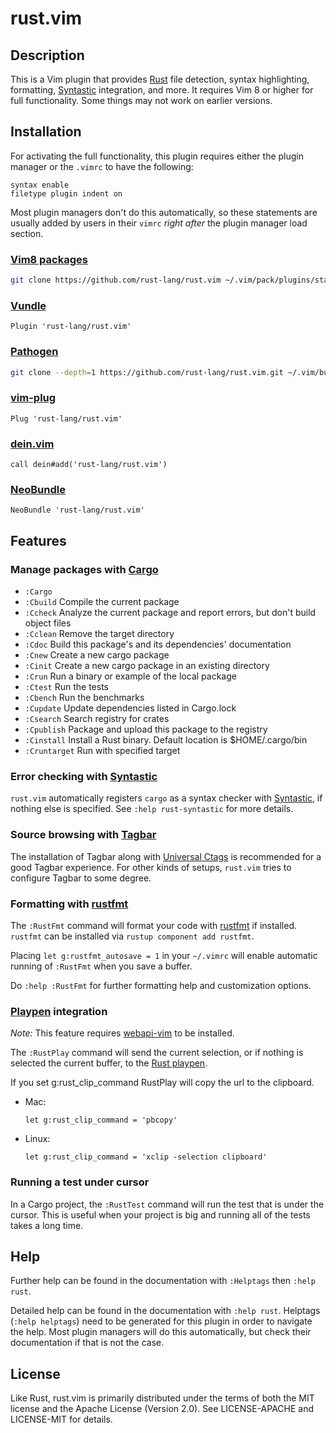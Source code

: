 # rust.vim

## Description

This is a Vim plugin that provides [Rust][r] file detection, syntax highlighting, formatting,
[Syntastic][syn] integration, and more. It requires Vim 8 or higher for full functionality.
Some things may not work on earlier versions. 

## Installation

For activating the full functionality, this plugin requires either the plugin
manager or the `.vimrc` to have the following:

```vim
syntax enable
filetype plugin indent on
```

Most plugin managers don't do this automatically, so these statements are
usually added by users in their `vimrc` _right after_ the plugin manager load
section.

### [Vim8 packages][vim8pack]

```sh
git clone https://github.com/rust-lang/rust.vim ~/.vim/pack/plugins/start/rust.vim
```

### [Vundle][v]

```vim
Plugin 'rust-lang/rust.vim'
```

### [Pathogen][p]

```sh
git clone --depth=1 https://github.com/rust-lang/rust.vim.git ~/.vim/bundle/rust.vim
```

### [vim-plug][vp]

```vim
Plug 'rust-lang/rust.vim'
```

### [dein.vim][d]

```vim
call dein#add('rust-lang/rust.vim')
```

### [NeoBundle][nb]

```vim
NeoBundle 'rust-lang/rust.vim'
```

## Features

### Manage packages with [Cargo][cargo]
* `:Cargo`
* `:Cbuild` Compile the current package
* `:Ccheck` Analyze the current package and report errors, but don't build object files
* `:Cclean` Remove the target directory
* `:Cdoc` Build this package's and its dependencies' documentation
* `:Cnew` Create a new cargo package
* `:Cinit` Create a new cargo package in an existing directory
* `:Crun`  Run a binary or example of the local package
* `:Ctest` Run the tests
* `:Cbench` Run the benchmarks
* `:Cupdate` Update dependencies listed in Cargo.lock
* `:Csearch` Search registry for crates
* `:Cpublish` Package and upload this package to the registry
* `:Cinstall` Install a Rust binary. Default location is $HOME/.cargo/bin
* `:Cruntarget` Run with specified target

### Error checking with [Syntastic][syn]

`rust.vim` automatically registers `cargo` as a syntax checker with
[Syntastic][syn], if nothing else is specified. See `:help rust-syntastic`
for more details.

### Source browsing with [Tagbar][tgbr]

The installation of Tagbar along with [Universal Ctags][uctags] is recommended
for a good Tagbar experience. For other kinds of setups, `rust.vim` tries to
configure Tagbar to some degree.

### Formatting with [rustfmt][rfmt]

The `:RustFmt` command will format your code with
[rustfmt][rfmt] if installed. `rustfmt` can be installed
via `rustup component add rustfmt`.

Placing `let g:rustfmt_autosave = 1` in your `~/.vimrc` will
enable automatic running of `:RustFmt` when you save a buffer.

Do `:help :RustFmt` for further formatting help and customization
options.

### [Playpen][pp] integration

*Note:* This feature requires [webapi-vim][wav] to be installed.

The `:RustPlay` command will send the current selection, or if
nothing is selected the current buffer, to the [Rust playpen][pp].

If you set g:rust_clip_command RustPlay will copy the url to the clipboard.

- Mac:

      let g:rust_clip_command = 'pbcopy'

- Linux:

      let g:rust_clip_command = 'xclip -selection clipboard'

### Running a test under cursor

In a Cargo project, the `:RustTest` command will run the test that is under the cursor.
This is useful when your project is big and running all of the tests takes a long time.

## Help

Further help can be found in the documentation with `:Helptags` then `:help rust`.

Detailed help can be found in the documentation with `:help rust`.
Helptags (`:help helptags`) need to be generated for this plugin
in order to navigate the help. Most plugin managers will do this
automatically, but check their documentation if that is not the case.

## License

Like Rust, rust.vim is primarily distributed under the terms of both the MIT
license and the Apache License (Version 2.0). See LICENSE-APACHE and
LICENSE-MIT for details.

[r]: https://www.rust-lang.org
[v]: https://github.com/gmarik/vundle
[vqs]: https://github.com/gmarik/vundle#quick-start
[p]: https://github.com/tpope/vim-pathogen
[nb]: https://github.com/Shougo/neobundle.vim
[vp]: https://github.com/junegunn/vim-plug
[d]: https://github.com/Shougo/dein.vim
[rfmt]: https://github.com/rust-lang-nursery/rustfmt
[cargo]: https://doc.rust-lang.org/cargo/commands/cargo.html
[syn]: https://github.com/scrooloose/syntastic
[tgbr]: https://github.com/majutsushi/tagbar
[uctags]: https://ctags.io
[wav]: https://github.com/mattn/webapi-vim
[pp]: https://play.rust-lang.org/
[vim8pack]: http://vimhelp.appspot.com/repeat.txt.html#packages
